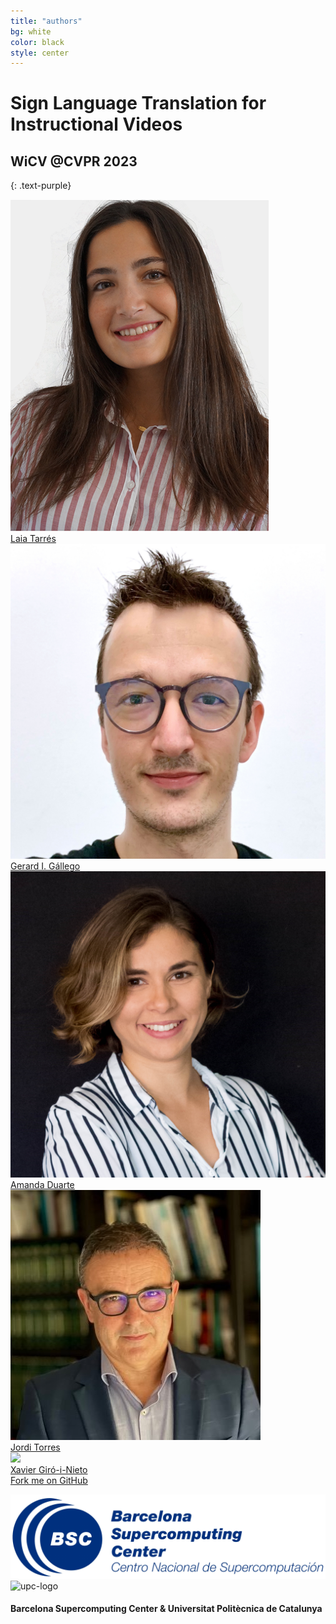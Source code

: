 ```yaml
---
title: "authors"
bg: white
color: black
style: center
---
```


# Sign Language Translation for Instructional Videos
## WiCV @CVPR 2023
{: .text-purple}

<div class="author">
    <a href="https://laiatarres.github.io/" target="_blank">
      <div class="authorphoto"><img src="./assets/laia.png"></div>
      <div>Laia Tarrés</div>
    </a>
</div>
<div class="author">
    <a href="https://directori.upc.edu/directori/dadesPersona.jsp?id=1193897" target="_blank">
      <div class="authorphoto"><img src="./assets/gerard.jpg"></div>
      <div>Gerard I. Gállego</div>
    </a>
</div>
<div class="author">
    <a href="http://amandaduarte.com.br/" target="_blank">
      <div class="authorphoto"><img src="./assets/amanda.jpg"></div>
      <div>Amanda Duarte</div>
    </a>
</div>
<div class="author">
    <a href="https://https://torres.ai/" target="_blank">
      <div class="authorphoto"><img src="./assets/jordi.jpg"></div>
      <div>Jordi Torres</div>
    </a>
</div>
<div class="author">
    <a href="https://imatge.upc.edu/web/people/xavier-giro" target="_blank">
      <div class="authorphoto"><img src="./assets/xavi.jpg"></div>
      <div>Xavier Giró-i-Nieto</div>
    </a>
</div>

<span id="forkongithub">
  <a href="{{ site.source_link }}" class="bg-blue">
    Fork me on GitHub
  </a>
</span>



![bsc-logo](./assets/bsc_logo.png)
![upc-logo](https://imatge.upc.edu/web/sites/default/files/UPC-SIMBOL-positiu-p3005%20%281%29.png)


#### Barcelona Supercomputing Center & Universitat Politècnica de Catalunya
